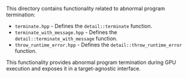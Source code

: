 This directory contains functionality related to abnormal program termination:

* `terminate.hpp` - Defines the `detail::terminate` function.
* `terminate_with_message.hpp` - Defines the `detail::terminate_with_message` function.
* `throw_runtime_error.hpp` - Defines the `detail::throw_runtime_error` function.

This functionality provides abnormal program termination during GPU execution and exposes it in a target-agnostic interface.

